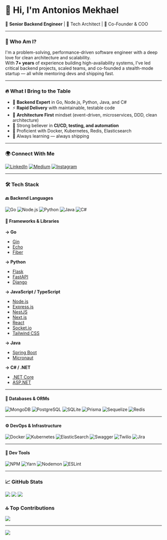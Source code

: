 # 👋 Hi, I'm Antonios Mekhael

💼 **Senior Backend Engineer** | 🧠 Tech Architect | 🚀 Co-Founder & COO

---

### 🧩 Who Am I?

I'm a problem-solving, performance-driven software engineer with a deep love for clean architecture and scalability.  
With **7+ years** of experience building high-availability systems, I've led critical backend projects, scaled teams, and co-founded a stealth-mode startup — all while mentoring devs and shipping fast.

---

### 🔥 What I Bring to the Table

- 🧱 **Backend Expert** in Go, Node.js, Python, Java, and C#
- ⚡ **Rapid Delivery** with maintainable, testable code
- 🧠 **Architecture First** mindset (event-driven, microservices, DDD, clean architecture)
- 🧪 Strong believer in **CI/CD, testing, and automation**
- 🧰 Proficient with Docker, Kubernetes, Redis, Elasticsearch
- 🌱 Always learning — always shipping

---

### 🌍 Connect With Me

[![LinkedIn](https://img.shields.io/badge/LinkedIn-%230077B5.svg?style=flat&logo=linkedin&logoColor=white)](https://linkedin.com/in/antonios-samy-2300aa1a1) 
[![Medium](https://img.shields.io/badge/Medium-%2312100E.svg?style=flat&logo=medium&logoColor=white)](https://medium.com/@tonysamy200) 
[![Instagram](https://img.shields.io/badge/Instagram-%23E4405F.svg?style=flat&logo=instagram&logoColor=white)](https://instagram.com/antoniosamy14)

---

### 🛠️ Tech Stack

#### 🔙 Backend Languages
![Go](https://img.shields.io/badge/Go-00ADD8?style=flat&logo=go&logoColor=white)
![Node.js](https://img.shields.io/badge/node.js-6DA55F?style=flat&logo=node.js&logoColor=white)
![Python](https://img.shields.io/badge/python-3670A0?style=flat&logo=python&logoColor=ffdd54)
![Java](https://img.shields.io/badge/java-%23ED8B00.svg?style=flat&logo=openjdk&logoColor=white)
![C#](https://img.shields.io/badge/c%23-%23239120.svg?style=flat&logo=csharp&logoColor=white)

#### 🔧 Frameworks & Libraries

**→ Go**
- [Gin](https://gin-gonic.com/)
- [Echo](https://echo.labstack.com/)
- [Fiber](https://gofiber.io/)

**→ Python**
- [Flask](https://flask.palletsprojects.com/)
- [FastAPI](https://fastapi.tiangolo.com/)
- [Django](https://www.djangoproject.com/)

**→ JavaScript / TypeScript**
- [Node.js](https://nodejs.org/)
- [Express.js](https://expressjs.com/)
- [NestJS](https://nestjs.com/)
- [Next.js](https://nextjs.org/)
- [React](https://reactjs.org/)
- [Socket.io](https://socket.io/)
- [Tailwind CSS](https://tailwindcss.com/)

**→ Java**
- [Spring Boot](https://spring.io/projects/spring-boot)
- [Micronaut](https://micronaut.io/)

**→ C# / .NET**
- [.NET Core](https://dotnet.microsoft.com/en-us/)
- [ASP.NET](https://learn.microsoft.com/en-us/aspnet/core/)

---

#### 💾 Databases & ORMs
![MongoDB](https://img.shields.io/badge/MongoDB-%234ea94b.svg?style=flat&logo=mongodb&logoColor=white)
![PostgreSQL](https://img.shields.io/badge/postgres-%23316192.svg?style=flat&logo=postgresql&logoColor=white)
![SQLite](https://img.shields.io/badge/sqlite-%2307405e.svg?style=flat&logo=sqlite&logoColor=white)
![Prisma](https://img.shields.io/badge/Prisma-3982CE?style=flat&logo=Prisma&logoColor=white)
![Sequelize](https://img.shields.io/badge/Sequelize-52B0E7?style=flat&logo=Sequelize&logoColor=white)
![Redis](https://img.shields.io/badge/redis-%23DD0031.svg?style=flat&logo=redis&logoColor=white)

---

#### ⚙️ DevOps & Infrastructure
![Docker](https://img.shields.io/badge/docker-%230db7ed.svg?style=flat&logo=docker&logoColor=white)
![Kubernetes](https://img.shields.io/badge/kubernetes-%23326ce5.svg?style=flat&logo=kubernetes&logoColor=white)
![ElasticSearch](https://img.shields.io/badge/-ElasticSearch-005571?style=flat&logo=elasticsearch)
![Swagger](https://img.shields.io/badge/-Swagger-%23Clojure?style=flat&logo=swagger&logoColor=white)
![Twilio](https://img.shields.io/badge/Twilio-F22F46?style=flat&logo=Twilio&logoColor=white)
![Jira](https://img.shields.io/badge/jira-%230A0FFF.svg?style=flat&logo=jira&logoColor=white)

---

#### 🧰 Dev Tools
![NPM](https://img.shields.io/badge/NPM-%23CB3837.svg?style=flat&logo=npm&logoColor=white)
![Yarn](https://img.shields.io/badge/yarn-%232C8EBB.svg?style=flat&logo=yarn&logoColor=white)
![Nodemon](https://img.shields.io/badge/NODEMON-%23323330.svg?style=flat&logo=nodemon&logoColor=%BBDEAD)
![ESLint](https://img.shields.io/badge/ESLint-4B3263?style=flat&logo=eslint&logoColor=white)

---

### 📈 GitHub Stats

![](https://github-readme-stats.vercel.app/api?username=tonyBuffon&theme=dark&hide_border=true&count_private=true)
![](https://github-readme-streak-stats.herokuapp.com/?user=tonyBuffon&theme=dark&hide_border=true)
![](https://github-readme-stats.vercel.app/api/top-langs/?username=tonyBuffon&theme=dark&hide_border=true&layout=compact)

### 🔝 Top Contributions
![](https://github-contributor-stats.vercel.app/api?username=tonyBuffon&limit=5&theme=dark&combine_all_yearly_contributions=true)

---

[![](https://visitcount.itsvg.in/api?id=tonyBuffon&icon=5&color=6)](https://visitcount.itsvg.in)

<!-- Powered by GPRM ( https://gprm.itsvg.in ) -->
